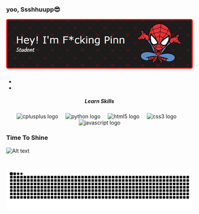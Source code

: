 ### yoo, Ssshhuupp😎

![Header](img/github-header-image.png)
###
-
-
##### <div align="center">Learn Skills</div>

<div align="center">
  <img src="https://skillicons.dev/icons?i=cpp" height="40" alt="cplusplus logo"  />
  <img width="12" />
  <img src="https://skillicons.dev/icons?i=py" height="40" alt="python logo"  />
  <img width="12" />
  <img src="https://skillicons.dev/icons?i=html" height="40" alt="html5 logo"  />
  <img width="12" />
  <img src="https://skillicons.dev/icons?i=css" height="40" alt="css3 logo"  />
  <img width="12" />
  <img src="https://cdn.jsdelivr.net/gh/devicons/devicon/icons/javascript/javascript-original.svg" height="40" alt="javascript logo"  />
</div>

### Time To Shine 

![Alt text](https://spotify-recently-played-readme.vercel.app/api?user=312z2danecqyvhp7poo5f3evby2a&count=1)

###

<br clear="both">

<img src="https://raw.githubusercontent.com/Mr-pin13/Mr-pin13/output/snake.svg" alt="Snake animation" />

###